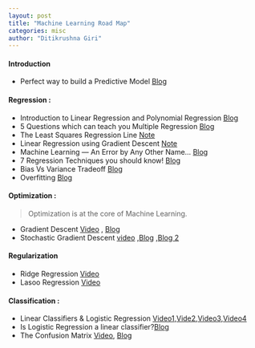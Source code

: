```yaml
---
layout: post
title: "Machine Learning Road Map"
categories: misc
author: "Ditikrushna Giri"
---
```


#### Introduction 
- Perfect way to build a Predictive Model [Blog](https://www.analyticsvidhya.com/blog/2015/09/perfect-build-predictive-model-10-minutes/)

#### Regression : 
- Introduction to Linear Regression and Polynomial Regression [Blog](https://towardsdatascience.com/introduction-to-linear-regression-and-polynomial-regression-f8adc96f31cb)
- 5 Questions which can teach you Multiple Regression [Blog](https://www.analyticsvidhya.com/blog/2015/10/regression-python-beginners/?utm_source=blog&utm_medium=RideandLassoRegressionarticle)
-  The Least Squares Regression Line [Note](https://saylordotorg.github.io/text_introductory-statistics/s14-04-the-least-squares-regression-l.html)
- Linear Regression using Gradient Descent [Note](https://towardsdatascience.com/linear-regression-using-gradient-descent-97a6c8700931)
-  Machine Learning — An Error by Any Other Name…
 [Blog](https://medium.com/@phuctrt/loss-functions-why-what-where-or-when-189815343d3f) 
- 7 Regression Techniques you should know! [Blog](https://www.analyticsvidhya.com/blog/2015/08/comprehensive-guide-regression/?utm_source=blog&utm_medium=RideandLassoRegressionarticle) 
- Bias Vs Variance Tradeoff [Blog](https://elitedatascience.com/bias-variance-tradeoff)
- Overfitting [Blog](https://elitedatascience.com/overfitting-in-machine-learning)

#### Optimization : 
> Optimization is at the core of Machine Learning. 

- Gradient Descent [Video](https://youtu.be/sDv4f4s2SB8) , [Blog](https://tinyurl.com/y85vx839)
- Stochastic Gradient Descent [video](https://youtu.be/vMh0zPT0tLI) ,[Blog](https://machinelearningmastery.com/gradient-descent-for-machine-learning/) ,[Blog 2](https://tinyurl.com/y85vx839)


#### Regularization
- Ridge Regression [Video](https://youtu.be/Q81RR3yKn30)
- Lasoo Regression [Video](https://youtu.be/NGf0voTMlcs)

#### Classification :
 - Linear Classifiers & Logistic Regression [Video1](https://youtu.be/yIYKR4sgzI8),[Vide2](https://youtu.be/vN5cNN2-HWE),[Video3](https://youtu.be/BfKanl1aSG0),[Video4](https://youtu.be/xxFYro8QuXA)
 - Is Logistic Regression a linear classifier?[Blog](https://homes.cs.washington.edu/~marcotcr/blog/linear-classifiers/)
 - The Confusion Matrix [Video](https://youtu.be/Kdsp6soqA7o), [Blog](https://towardsdatascience.com/understanding-confusion-matrix-a9ad42dcfd62) 
